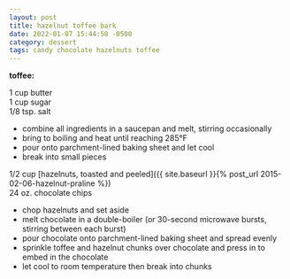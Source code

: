 ```yaml
---
layout: post
title: hazelnut toffee bark
date: 2022-01-07 15:44:58 -0500
category: dessert
tags: candy chocolate hazelnuts toffee
---
```


**toffee:**

1 cup butter  
1 cup sugar  
1/8 tsp. salt  
* combine all ingredients in a saucepan and melt, stirring occasionally
* bring to boiling and heat until reaching 285°F
* pour onto parchment-lined baking sheet and let cool
* break into small pieces

1/2 cup [hazelnuts, toasted and peeled]({{ site.baseurl }}{% post_url 2015-02-06-hazelnut-praline %})  
24 oz. chocolate chips  
* chop hazelnuts and set aside
* melt chocolate in a double-boiler (or 30-second microwave bursts, stirring between each burst)
* pour chocolate onto parchment-lined baking sheet and spread evenly
* sprinkle toffee and hazelnut chunks over chocolate and press in to embed in the chocolate
* let cool to room temperature then break into chunks
